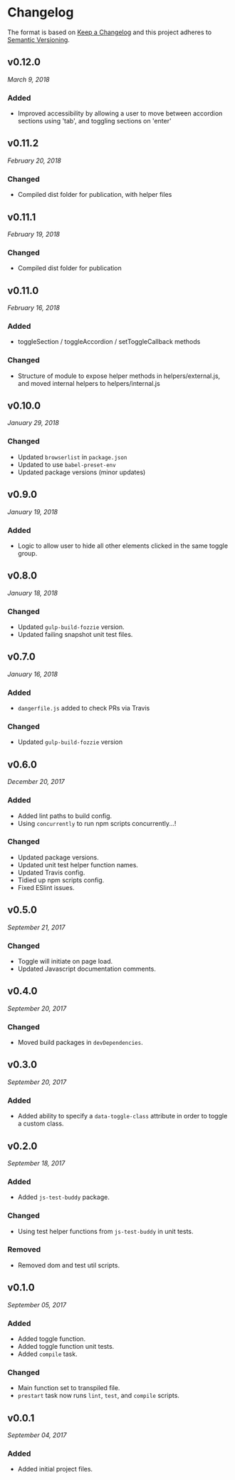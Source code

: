# Changelog

The format is based on [Keep a Changelog](http://keepachangelog.com/en/1.0.0/)
and this project adheres to [Semantic Versioning](http://semver.org/spec/v2.0.0.html).


v0.12.0
------------------------------
*March 9, 2018*

### Added
- Improved accessibility by allowing a user to move between accordion sections using 'tab', and toggling sections on 'enter'


v0.11.2
------------------------------
*February 20, 2018*

### Changed
- Compiled dist folder for publication, with helper files


v0.11.1
------------------------------
*February 19, 2018*

### Changed
- Compiled dist folder for publication


v0.11.0
------------------------------
*February 16, 2018*

### Added
- toggleSection / toggleAccordion / setToggleCallback methods

### Changed
- Structure of module to expose helper methods in helpers/external.js, and moved internal helpers to helpers/internal.js


v0.10.0
------------------------------
*January 29, 2018*

### Changed
- Updated `browserlist` in `package.json`
- Updated to use `babel-preset-env`
- Updated package versions (minor updates)


v0.9.0
------------------------------
*January 19, 2018*

### Added
- Logic to allow user to hide all other elements clicked in the same toggle group.


v0.8.0
------------------------------
*January 18, 2018*

### Changed
- Updated `gulp-build-fozzie` version.
- Updated failing snapshot unit test files.


v0.7.0
------------------------------
*January 16, 2018*

### Added
- `dangerfile.js` added to check PRs via Travis

### Changed
- Updated `gulp-build-fozzie` version


v0.6.0
------------------------------
*December 20, 2017*

### Added
- Added lint paths to build config.
- Using `concurrently` to run npm scripts concurrently...!

### Changed
- Updated package versions.
- Updated unit test helper function names.
- Updated Travis config.
- Tidied up npm scripts config.
- Fixed ESlint issues.


v0.5.0
------------------------------
*September 21, 2017*

### Changed
- Toggle will initiate on page load.
- Updated Javascript documentation comments.


v0.4.0
------------------------------
*September 20, 2017*

### Changed
- Moved build packages in `devDependencies`.


v0.3.0
------------------------------
*September 20, 2017*

### Added
- Added ability to specify a `data-toggle-class` attribute in order to toggle a custom class.


v0.2.0
------------------------------
*September 18, 2017*

### Added
- Added `js-test-buddy` package.

### Changed
- Using test helper functions from `js-test-buddy` in unit tests.

### Removed
- Removed dom and test util scripts.


v0.1.0
------------------------------
*September 05, 2017*

### Added
- Added toggle function.
- Added toggle function unit tests.
- Added `compile` task.

### Changed
- Main function set to transpiled file.
- `prestart` task now runs `lint`, `test`, and `compile` scripts.


v0.0.1
------------------------------
*September 04, 2017*

### Added
- Added initial project files.
